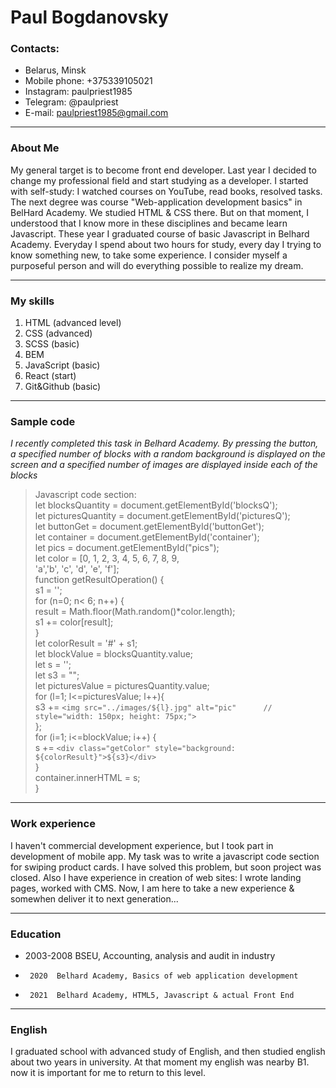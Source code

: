 
# Paul Bogdanovsky 

### Contacts: 
+  Belarus, Minsk
+  Mobile phone: +375339105021
+  Instagram: paulpriest1985
+  Telegram: @paulpriest
+  E-mail: paulpriest1985@gmail.com

* * *

### About Me 
My general target is to become front end developer. Last year I decided to change my professional field and start studying as a developer. I started with self-study: I watched courses on YouTube, read books, resolved tasks. The next degree was course "Web-application development basics" in BelHard Academy. We studied HTML & CSS there. But on that moment, I understood that I know more in these disciplines and became learn Javascript. These year I graduated course of basic Javascript in Belhard Academy. Everyday I spend about two hours for study, every day I trying to know something new, to take some experience. I consider myself a purposeful person and will do everything possible to realize my dream.

*** 

### My skills 
1.    HTML (advanced level)
2.    CSS (advanced)
3.    SCSS (basic)
4.    BEM
5.    JavaScript (basic)
6.    React (start)
7.    Git&Github (basic)

* * *

### Sample code
_I recently completed this task in Belhard Academy. By pressing the button, a specified number of blocks with a random background is displayed on the screen and a specified number of images are displayed inside each of the blocks_    
>Javascript code section:    
let blocksQuantity = document.getElementById('blocksQ');    
let picturesQuantity = document.getElementById('picturesQ');    
let buttonGet = document.getElementById('buttonGet');    
let container = document.getElementById('container');    
let pics = document.getElementById("pics");    
let color = [0, 1, 2, 3, 4, 5, 6, 7, 8, 9,     
			'a','b', 'c', 'd', 'e', 'f'];    
function getResultOperation() {    
s1 = '';    
for (n=0; n< 6; n++) {    
	result = Math.floor(Math.random()*color.length);    
	s1 += color[result];     	  
}     
let colorResult = '#' + s1;      
let blockValue = blocksQuantity.value;    
let s = '';    
let s3 = "";    
let picturesValue = picturesQuantity.value;    
for (l=1; l<=picturesValue; l++){    
	s3 += `<img src="../images/${l}.jpg" alt="pic"     
//  	style="width: 150px; height: 75px;">`     
};    
for (i=1; i<=blockValue; i++) {     
	s += `<div class="getColor" style="background:      
	${colorResult}">${s3}</div>`    
}    	
container.innerHTML = s;     	
} 

***

### Work experience
I haven't commercial development experience, but I took part in development of mobile app. My task was to write a javascript code section for swiping product cards. I have solved this problem, but soon project was closed. Also I have experience in creation of web sites: I wrote landing pages, worked with CMS. Now, I am here to take a new experience & somewhen deliver it to next generation...

***

### Education

+ 2003-2008  BSEU, Accounting, analysis and audit in industry    
+      2020  Belhard Academy, Basics of web application development     
+      2021  Belhard Academy, HTML5, Javascript & actual Front End 

***

### English   
I graduated school with advanced study of English, and then studied english about two years in university. At that moment my english was nearby B1. now it is important for me to return to this level.

